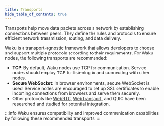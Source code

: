 ```yaml
---
title: Transports
hide_table_of_contents: true
---
```


Transports help move data packets across a network by establishing connections between peers. They define the rules and protocols to ensure efficient network transmission, routing, and data delivery.

Waku is a transport-agnostic framework that allows developers to choose and support multiple protocols according to their requirements. For Waku nodes, the following transports are recommended:

- **TCP**: By default, Waku nodes use TCP for communication. Service nodes should employ TCP for listening to and connecting with other nodes.
- **Secure WebSocket**: In browser environments, secure WebSocket is used. Service nodes are encouraged to set up SSL certificates to enable incoming connections from browsers and serve them securely.
- Other protocols like [WebRTC](https://github.com/waku-org/js-waku/issues/20), [WebTransport](https://github.com/waku-org/js-waku/issues/697), and QUIC have been researched and studied for potential integration.

:::info
Waku ensures compatibility and improved communication capabilities by following these recommended transports.
:::